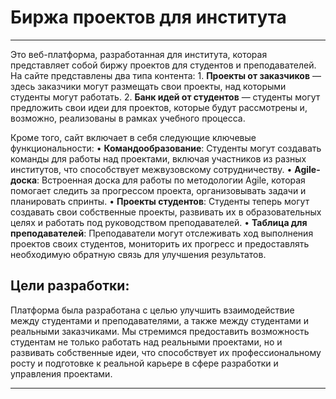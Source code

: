 
# Биржа проектов для института
___

Это веб-платформа, разработанная для института, которая представляет собой биржу проектов для студентов и преподавателей. На сайте представлены два типа контента:
		1.	**Проекты от заказчиков** — здесь заказчики могут размещать свои проекты, над которыми студенты могут работать.
		2.	**Банк идей от студентов** — студенты могут предложить свои идеи для проектов, которые будут рассмотрены и, возможно, реализованы в рамках учебного процесса.

Кроме того, сайт включает в себя следующие ключевые функциональности:
		•	**Командообразование**: Студенты могут создавать команды для работы над проектами, включая участников из разных институтов, что способствует межвузовскому сотрудничеству.
		•	**Agile-доска**: Встроенная доска для работы по методологии Agile, которая помогает следить за прогрессом проекта, организовывать задачи и планировать спринты.
		•	**Проекты студентов**: Студенты теперь могут создавать свои собственные проекты, развивать их в образовательных целях и работать под руководством преподавателей.
		•	**Таблица для преподавателей**: Преподаватели могут отслеживать ход выполнения проектов своих студентов, мониторить их прогресс и предоставлять необходимую обратную связь для улучшения результатов.

## Цели разработки:

Платформа была разработана с целью улучшить взаимодействие между студентами и преподавателями, а также между студентами и реальными заказчиками. Мы стремимся предоставить возможность студентам не только работать над реальными проектами, но и развивать собственные идеи, что способствует их профессиональному росту и подготовке к реальной карьере в сфере разработки и управления проектами.

___